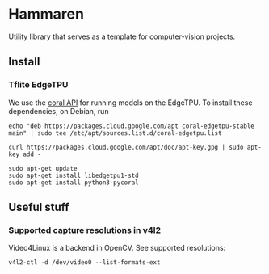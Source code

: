 Hammaren
========

Utility library that serves as a template for computer-vision projects.

## Install

### Tflite EdgeTPU

We use the [coral API](https://coral.ai/docs/accelerator/get-started/#pycoral-on-linux)
for running models on the EdgeTPU. To install these dependencies, on Debian,
run
```
echo "deb https://packages.cloud.google.com/apt coral-edgetpu-stable main" | sudo tee /etc/apt/sources.list.d/coral-edgetpu.list

curl https://packages.cloud.google.com/apt/doc/apt-key.gpg | sudo apt-key add -

sudo apt-get update
sudo apt-get install libedgetpu1-std
sudo apt-get install python3-pycoral
```

## Useful stuff

### Supported capture resolutions in v4l2

Video4Linux is a backend in OpenCV. See supported resolutions:
```
v4l2-ctl -d /dev/video0 --list-formats-ext
```

